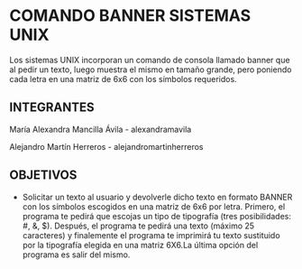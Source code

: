 # COMANDO BANNER SISTEMAS UNIX 

Los  sistemas  UNIX  incorporan  un comando  de  consola  llamado  banner  que  al pedir un  texto, luego muestra  el mismo  en  tamaño  grande, pero poniendo cada  letra  en  una  matriz  de  6x6  con los símbolos requeridos.

## INTEGRANTES 

María Alexandra Mancilla Ávila - alexandramavila

Alejandro Martín Herreros - alejandromartinherreros

## OBJETIVOS

- Solicitar un texto al usuario y devolverle dicho texto en formato BANNER con los símbolos escogidos en una matriz de 6x6 por letra. 
Primero, el programa te pedirá que escojas un tipo de tipografía (tres posibilidades: #, &, $). Después, el programa te pedirá una texto
(máximo 25 caracteres) y finalemente el programa te imprimirá tu texto sustituido por la tipografía elegida en una matriz 6X6.La última opción del programa es salir del mismo. 


